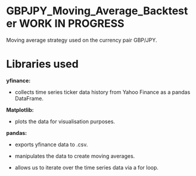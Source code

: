 # GBPJPY_Moving_Average_Backtester **WORK IN PROGRESS**

Moving average strategy used on the currency pair GBP/JPY. 

# Libraries used
**yfinance:**

- collects time series ticker data history from Yahoo Finance as a pandas DataFrame.

**Matplotlib:**

- plots the data for visualisation purposes.


**pandas:**

- exports yfinance data to .csv.


- manipulates the data to create moving averages.


- allows us to iterate over the time series data via a for loop.

